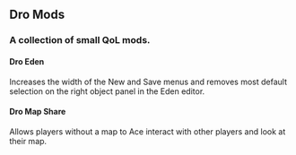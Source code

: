## Dro Mods

### A collection of small QoL mods.

#### Dro Eden
Increases the width of the New and Save menus and removes most default selection on the right object panel in the Eden editor.

#### Dro Map Share
Allows players without a map to Ace interact with other players and look at their map.
